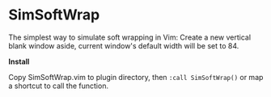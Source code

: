 # SimSoftWrap

The simplest way to simulate soft wrapping in Vim:
Create a new vertical blank window aside, current window's default width will be set to 84.

**Install**

Copy SimSoftWrap.vim to plugin directory, then `:call SimSoftWrap()` or map a shortcut to call the function.


